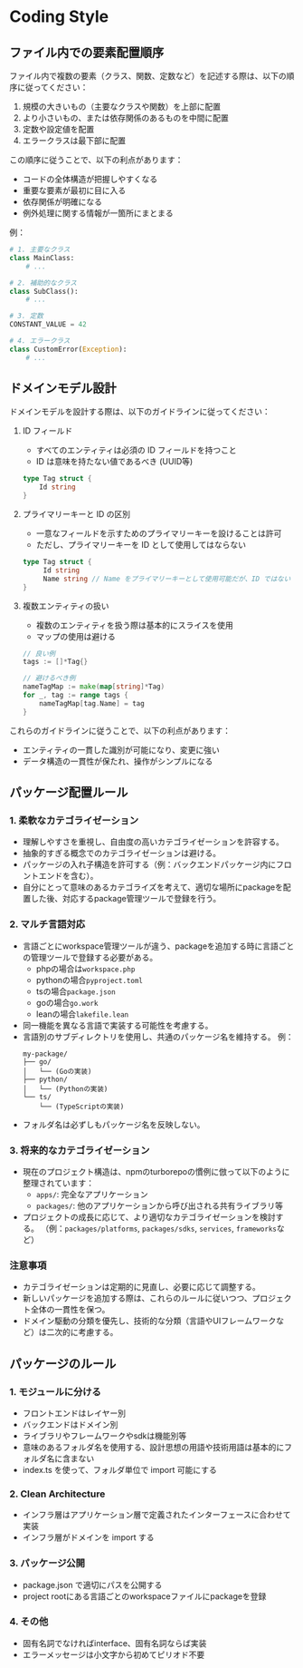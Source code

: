 # Coding Style

## ファイル内での要素配置順序

ファイル内で複数の要素（クラス、関数、定数など）を記述する際は、以下の順序に従ってください：

1. 規模の大きいもの（主要なクラスや関数）を上部に配置
2. より小さいもの、または依存関係のあるものを中間に配置
3. 定数や設定値を配置
4. エラークラスは最下部に配置

この順序に従うことで、以下の利点があります：
- コードの全体構造が把握しやすくなる
- 重要な要素が最初に目に入る
- 依存関係が明確になる
- 例外処理に関する情報が一箇所にまとまる

例：

```python
# 1. 主要なクラス
class MainClass:
    # ...

# 2. 補助的なクラス
class SubClass():
    # ...

# 3. 定数
CONSTANT_VALUE = 42

# 4. エラークラス
class CustomError(Exception):
    # ...
```
    
## ドメインモデル設計

ドメインモデルを設計する際は、以下のガイドラインに従ってください：

1. ID フィールド
   - すべてのエンティティは必須の ID フィールドを持つこと
   - ID は意味を持たない値であるべき (UUID等)

   ```go
   type Tag struct {
       Id string
   }
   ```

2. プライマリーキーと ID の区別
   - 一意なフィールドを示すためのプライマリーキーを設けることは許可
   - ただし、プライマリーキーを ID として使用してはならない

   ```go
   type Tag struct {
        Id string
        Name string // Name をプライマリーキーとして使用可能だが、ID ではない
   }
   ```

3. 複数エンティティの扱い
   - 複数のエンティティを扱う際は基本的にスライスを使用
   - マップの使用は避ける

   ```go
   // 良い例
   tags := []*Tag{}

   // 避けるべき例
   nameTagMap := make(map[string]*Tag)
   for _, tag := range tags {
       nameTagMap[tag.Name] = tag
   }
   ```

これらのガイドラインに従うことで、以下の利点があります：
- エンティティの一貫した識別が可能になり、変更に強い
- データ構造の一貫性が保たれ、操作がシンプルになる

## パッケージ配置ルール

### 1. 柔軟なカテゴライゼーション

- 理解しやすさを重視し、自由度の高いカテゴライゼーションを許容する。
- 抽象的すぎる概念でのカテゴライゼーションは避ける。
- パッケージの入れ子構造を許可する（例：バックエンドパッケージ内にフロントエンドを含む）。
- 自分にとって意味のあるカテゴライズを考えて、適切な場所にpackageを配置した後、対応するpackage管理ツールで登録を行う。

### 2. マルチ言語対応

- 言語ごとにworkspace管理ツールが違う、packageを追加する時に言語ごとの管理ツールで登録する必要がある。
  - phpの場合は`workspace.php`
  - pythonの場合`pyproject.toml`
  - tsの場合`package.json`
  - goの場合`go.work`
  - leanの場合`lakefile.lean`
- 同一機能を異なる言語で実装する可能性を考慮する。
- 言語別のサブディレクトリを使用し、共通のパッケージ名を維持する。
  例：
  ```
  my-package/
  ├── go/
  │   └── (Goの実装)
  ├── python/
  │   └── (Pythonの実装)
  └── ts/
      └── (TypeScriptの実装)
  ```
- フォルダ名は必ずしもパッケージ名を反映しない。

### 3. 将来的なカテゴライゼーション

- 現在のプロジェクト構造は、npmのturborepoの慣例に倣って以下のように整理されています：
  - `apps/`: 完全なアプリケーション
  - `packages/`: 他のアプリケーションから呼び出される共有ライブラリ等
- プロジェクトの成長に応じて、より適切なカテゴライゼーションを検討する。
  （例：`packages/platforms`, `packages/sdks`, `services`, `frameworks`など）

### 注意事項

- カテゴライゼーションは定期的に見直し、必要に応じて調整する。
- 新しいパッケージを追加する際は、これらのルールに従いつつ、プロジェクト全体の一貫性を保つ。
- ドメイン駆動の分類を優先し、技術的な分類（言語やUIフレームワークなど）は二次的に考慮する。

## パッケージのルール

### 1. モジュールに分ける

- フロントエンドはレイヤー別
- バックエンドはドメイン別
- ライブラリやフレームワークやsdkは機能別等
- 意味のあるフォルダ名を使用する、設計思想の用語や技術用語は基本的にフォルダ名に含まない
- index.ts を使って、フォルダ単位で import 可能にする

### 2. Clean Architecture

- インフラ層はアプリケーション層で定義されたインターフェースに合わせて実装
- インフラ層がドメインを import する

### 3. パッケージ公開

- package.json で適切にパスを公開する
- project rootにある言語ごとのworkspaceファイルにpackageを登録

### 4. その他

- 固有名詞でなければinterface、固有名詞ならば実装
- エラーメッセージは小文字から初めてピリオド不要